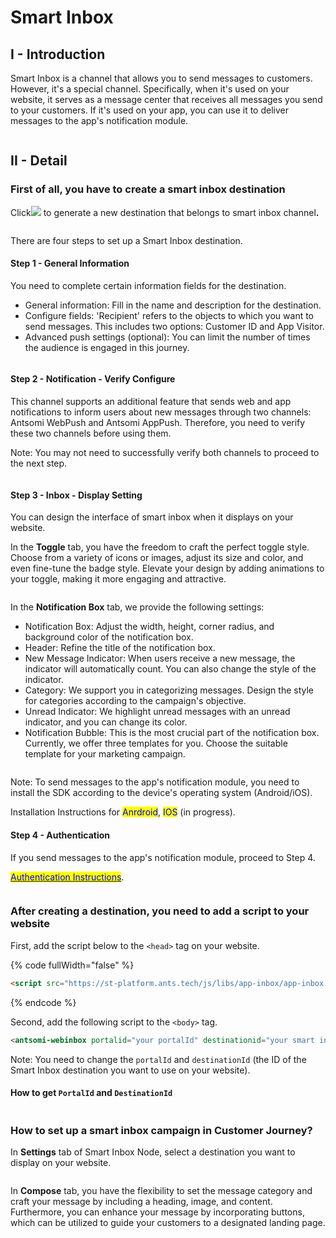 # Smart Inbox

## I - Introduction

Smart Inbox is a channel that allows you to send messages to customers. However, it's a special channel. Specifically, when it's used on your website, it serves as a message center that receives all messages you send to your customers. If it's used on your app, you can use it to deliver messages to the app's notification module.&#x20;

<figure><img src="../../../.gitbook/assets/image (2807).png" alt=""><figcaption></figcaption></figure>

## II - Detail

### First of all, you have to create a smart inbox destination

Click![](<../../../.gitbook/assets/image (2829).png>) to generate a new destination that belongs to smart inbox channe&#x6C;**.**

<figure><img src="../../../.gitbook/assets/image (2842).png" alt=""><figcaption></figcaption></figure>

There are four steps to set up a Smart Inbox destination.

#### Step 1 - General Information

You need to complete certain information fields for the destination.

* General information: Fill in the name and description for the destination.
* Configure fields: 'Recipient' refers to the objects to which you want to send messages. This includes two options: Customer ID and App Visitor.
* Advanced push settings (optional): You can limit the number of times the audience is engaged in this journey.

<figure><img src="../../../.gitbook/assets/image (2841).png" alt=""><figcaption></figcaption></figure>

#### Step 2 - Notification - Verify Configure

This channel supports an additional feature that sends web and app notifications to inform users about new messages through two channels: Antsomi WebPush and Antsomi AppPush. Therefore, you need to verify these two channels before using them.

Note: You may not need to successfully verify both channels to proceed to the next step.

<figure><img src="../../../.gitbook/assets/image (2840).png" alt=""><figcaption></figcaption></figure>

#### Step 3 - Inbox - Display Setting

You can design the interface of smart inbox when it displays on your website.

In the **Toggle** tab, you have the freedom to craft the perfect toggle style. Choose from a variety of icons or images, adjust its size and color, and even fine-tune the badge style. Elevate your design by adding animations to your toggle, making it more engaging and attractive.

<figure><img src="../../../.gitbook/assets/image (2839).png" alt=""><figcaption></figcaption></figure>

In the **Notification Box** tab, we provide the following settings:

* Notification Box: Adjust the width, height, corner radius, and background color of the notification box.
* Header: Refine the title of the notification box.
* New Message Indicator: When users receive a new message, the indicator will automatically count. You can also change the style of the indicator.
* Category: We support you in categorizing messages. Design the style for categories according to the campaign's objective.
* Unread Indicator: We highlight unread messages with an unread indicator, and you can change its color.
* Notification Bubble: This is the most crucial part of the notification box. Currently, we offer three templates for you. Choose the suitable template for your marketing campaign.

<figure><img src="../../../.gitbook/assets/image (2838).png" alt=""><figcaption></figcaption></figure>

Note: To send messages to the app's notification module, you need to install the SDK according to the device's operating system (Android/iOS).

Installation Instructions for <mark style="color:blue;">Anrdroid</mark>, <mark style="color:blue;">IOS</mark> (in progress).

#### Step 4 - Authentication

If you send messages to the app's notification module, proceed to Step 4.

[<mark style="color:blue;">Authentication Instructions</mark>](https://docs.antsomi.com/developers-guide/hybrid-apps/flutter).

<figure><img src="../../../.gitbook/assets/image (2837).png" alt=""><figcaption></figcaption></figure>

### After creating a destination, you need to add a script to your website&#x20;

First, add the script below to the `<head>` tag on your website.

{% code fullWidth="false" %}
```html
<script src="https://st-platform.ants.tech/js/libs/app-inbox/app-inbox.min.js?v=1"></script>
```
{% endcode %}

Second, add the following script to the `<body>` tag.

```html
<antsomi-webinbox portalid="your portalId" destinationid="your smart inbox destinationId" lookupType="customer" lookupId="{customerId}" selector="body"></antsomi-webinbox>
```

Note: You need to change the `portalId` and `destinationId` (the ID of the Smart Inbox destination you want to use on your website).

#### How to get `PortalId` and `DestinationId`

<figure><img src="../../../.gitbook/assets/image (2834).png" alt=""><figcaption></figcaption></figure>

### How to set up a smart inbox campaign in Customer Journey?

In **Settings** tab of Smart Inbox Node, select a destination you want to display on your website.

<figure><img src="../../../.gitbook/assets/image (2833).png" alt=""><figcaption></figcaption></figure>

In **Compose** tab, you have the flexibility to set the message category and craft your message by including a heading, image, and content. Furthermore, you can enhance your message by incorporating buttons, which can be utilized to guide your customers to a designated landing page.

<figure><img src="../../../.gitbook/assets/image (2832).png" alt=""><figcaption></figcaption></figure>
